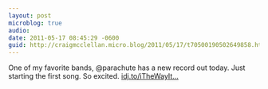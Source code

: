 ```yaml
---
layout: post
microblog: true
audio: 
date: 2011-05-17 08:45:29 -0600
guid: http://craigmcclellan.micro.blog/2011/05/17/t70500190502649858.html
---
```

One of my favorite bands, @parachute has a new record out today.  Just starting the first song.  So excited. [idj.to/iTheWayIt...](http://idj.to/iTheWayItWas)

